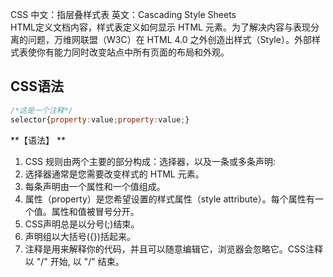 CSS 中文：指层叠样式表 英文：Cascading Style Sheets  
HTML定义文档内容，样式表定义如何显示 HTML 元素。为了解决内容与表现分离的问题，万维网联盟（W3C）在 HTML 4.0 之外创造出样式（Style）。外部样式表使你有能力同时改变站点中所有页面的布局和外观。

## CSS语法

```js
/*这是一个注释*/
selector{property:value;property:value;}
```

**【语法】  **  
1. CSS 规则由两个主要的部分构成：选择器，以及一条或多条声明:  
2. 选择器通常是您需要改变样式的 HTML 元素。  
3. 每条声明由一个属性和一个值组成。  
4. 属性（property）是您希望设置的样式属性（style attribute）。每个属性有一个值。属性和值被冒号分开。  
5. CSS声明总是以分号\(;\)结束。  
6. 声明组以大括号\({}\)括起来。  
7. 注释是用来解释你的代码，并且可以随意编辑它，浏览器会忽略它。CSS注释以 "/" 开始, 以 "/" 结束。

